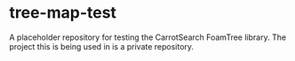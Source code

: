 # tree-map-test

A placeholder repository for testing the CarrotSearch FoamTree library. The project this is being used in is a private repository.
